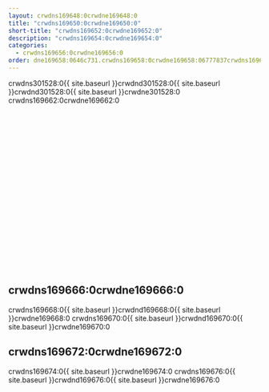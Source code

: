 ```yaml
---
layout: crwdns169648:0crwdne169648:0
title: "crwdns169650:0crwdne169650:0"
short-title: "crwdns169652:0crwdne169652:0"
description: "crwdns169654:0crwdne169654:0"
categories:
  - crwdns169656:0crwdne169656:0
order: dne169658:0646c731.crwdns169658:0crwdne169658:06777837crwdns169658:0crwdne169658:0
---
```


crwdns301528:0{{ site.baseurl }}crwdnd301528:0{{ site.baseurl }}crwdnd301528:0{{ site.baseurl }}crwdne301528:0 crwdns169662:0crwdne169662:0

<div class="video-wrapper">
<iframe width="560" height="315" src="crwdns169664:0crwdne169664:0" frameborder="0" allow="autoplay; encrypted-media" allowfullscreen mark="crwd-mark"></iframe>
</div>

## crwdns169666:0crwdne169666:0

crwdns169668:0{{ site.baseurl }}crwdnd169668:0{{ site.baseurl }}crwdne169668:0 crwdns169670:0{{ site.baseurl }}crwdnd169670:0{{ site.baseurl }}crwdne169670:0

## crwdns169672:0crwdne169672:0

crwdns169674:0{{ site.baseurl }}crwdne169674:0 crwdns169676:0{{ site.baseurl }}crwdnd169676:0{{ site.baseurl }}crwdne169676:0